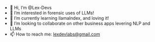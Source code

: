 - 👋 Hi, I’m @Lex-Devs
- 👀 I’m interested in forensic uses of LLMs!
- 🌱 I’m currently learning llamaIndex, and loving it!
- 💞️ I’m looking to collaborate on other business apps levering NLP and LLMs
- 📫 How to reach me: lexdevlabs@gmail.com

<!---
Lex-Devs/Lex-Devs is a ✨ special ✨ repository because its `README.md` (this file) appears on your GitHub profile.
You can click the Preview link to take a look at your changes.
--->
